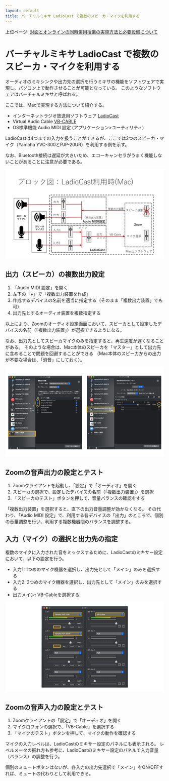 ```yaml
---
layout: default
title: バーチャルミキサ LadioCast で複数のスピーカ・マイクを利用する 
---
```

上位ページ: [対面とオンラインの同時併用授業の実施方法と必要設備について](zoom-hybrid-use)

# バーチャルミキサ LadioCast で複数のスピーカ・マイクを利用する

オーディオのミキシンクや出力先の選択を行うミキサの機能をソフトウェアで実現し、パソコン上で動作させることが可能となっている。
このようなソフトウェアはバーチャルミキサと呼ばれる。

ここでは、Macで実現する方法について紹介する。

- インターネットラジオ放送用ソフトウェア [LadioCast](https://apps.apple.com/jp/app/ladiocast/id411213048?mt=12)
- Virtual Audio Cable [VB-CABLE](https://www.vb-audio.com/Cable/)
- OS標準機能 Audio MIDI 設定 (アプリケーション>ユーティリティ)

LadioCastは4つまでの入力を扱うことができるが、ここでは2つのスピーカ・マイク（Yamaha YVC-300とPJP-20UR）を利用する例を示す。

なお、Bluetooth接続は遅延が大きいため、エコーキャンセラがうまく機能しないことがあることに注意が必要である。

![LadioCast利用ブロック図](audio-block-ladiocast.png)

## 出力（スピーカ）の複数出力設定

1. 「Audio MIDI 設定」を開く
2. 左下の「+」で「複数出力装置を作成」
3. 作成するデバイスの名前を適当に指定する（そのまま「複数出力装置」でも可）
4. 出力先とするオーディオ装置を複数指定する

以上により、Zoomのオーディオ設定画面において、スピーカとして設定したデバイスの名前（「複数出力装置」）が選択できるようになる。

なお、出力先としてスピーカマイクのみを指定すると、再生速度が遅くなることがある。
そのような場合は、Mac本体のスピーカを「マスター」として出力先に含めることで問題を回避することができる
（Mac本体のスピーカからの出力が不要な場合は、「消音」にしておく）。

![AudioMIDI設定](audio-midi-config.png)

## Zoomの音声出力の設定とテスト

1. Zoomクライアントを起動し、「設定」で「オーディオ」を開く
2. スピーカの選択で、設定したデバイスの名前（「複数出力装置」）を選択
3. 「スピーカのテスト」ボタンを押して、音量バランスの確認をする

「複数出力装置」を選択すると、直下の出力音量調整が効かなくなる。
その代わり、「Audio MIDI 設定」で、利用する各デバイスの「出力」のところで、個別の音量調整を行い、利用する複数機器間のバランスを調整する。

## 入力（マイク）の選択と出力先の指定

複数のマイクに入力された音をミックスするために、LadioCastのミキサー設定において、以下の設定を行う。

- 入力1: 1つめのマイク機器を選択し、出力先として「メイン」のみを選択する
- 入力2: 2つめのマイク機器を選択し、出力先として「メイン」のみを選択する
- 出力メイン: VB-Cableを選択する

![LadioCast設定](ladiocast-config.png)

## Zoomの音声入力の設定とテスト

1. Zoomクライアントの「設定」で「オーディオ」を開く
2. マイクロフォンの選択で、「VB-Cable」を選択する
3. 「マイクのテスト」ボタンを押して、マイクの動作を確認する

マイクの入力レベルは、LadioCastのミキサー設定のパネルにも表示される。
レベルメータの振れ方も参考に、LadioCastのミキサー設定のパネルで入力音量（バランス）の調整を行う。

個別のミュートボタンはないが、各入力の出力先選択で「メイン」をON/OFFすれば、ミュートの代わりとして利用できる。

